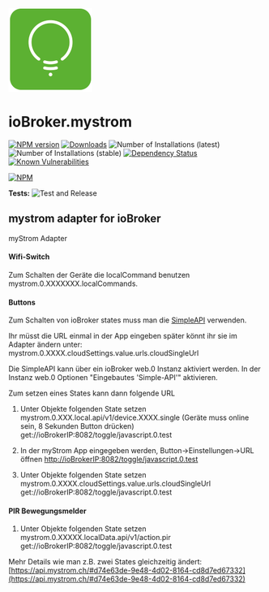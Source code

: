 ![Logo](admin/mystrom.png)

# ioBroker.mystrom

[![NPM version](http://img.shields.io/npm/v/iobroker.mystrom.svg)](https://www.npmjs.com/package/iobroker.mystrom)
[![Downloads](https://img.shields.io/npm/dm/iobroker.mystrom.svg)](https://www.npmjs.com/package/iobroker.mystrom)
![Number of Installations (latest)](http://iobroker.live/badges/mystrom-installed.svg)
![Number of Installations (stable)](http://iobroker.live/badges/mystrom-stable.svg)
[![Dependency Status](https://img.shields.io/david/TA2k/iobroker.mystrom.svg)](https://david-dm.org/TA2k/iobroker.mystrom)
[![Known Vulnerabilities](https://snyk.io/test/github/TA2k/ioBroker.mystrom/badge.svg)](https://snyk.io/test/github/TA2k/ioBroker.mystrom)

[![NPM](https://nodei.co/npm/iobroker.mystrom.png?downloads=true)](https://nodei.co/npm/iobroker.mystrom/)

**Tests:** ![Test and Release](https://github.com/TA2k/ioBroker.mystrom/workflows/Test%20and%20Release/badge.svg)

## mystrom adapter for ioBroker

myStrom Adapter

#### Wifi-Switch

Zum Schalten der Geräte die localCommand benutzen mystrom.0.XXXXXXX.localCommands.

#### Buttons

Zum Schalten von ioBroker states muss man die [SimpleAPI](https://github.com/ioBroker/ioBroker.simple-api) verwenden.

Ihr müsst die URL einmal in der App eingeben später könnt ihr sie im Adapter ändern unter: <br />mystrom.0.XXXX.cloudSettings.value.urls.cloudSingleUrl

Die SimpleAPI kann über ein ioBroker web.0 Instanz aktiviert werden. In der Instanz web.0 Optionen "Eingebautes 'Simple-API'" aktivieren.

Zum setzen eines States kann dann folgende URL
<br />

1. Unter Objekte folgenden State setzen mystrom.0.XXX.local.api/v1/device.XXXX.single (Geräte muss online sein, 8 Sekunden Button drücken)
   get://ioBrokerIP:8082/toggle/javascript.0.test
   <br />

2. In der myStrom App eingegeben werden, Button->Einstellungen->URL öffnen
   <http://ioBrokerIP:8082/toggle/javascript.0.test>
   <br />

3. Unter Objekte folgenden State setzen mystrom.0.XXXX.cloudSettings.value.urls.cloudSingleUrl
   get://ioBrokerIP:8082/toggle/javascript.0.test
   <br />

#### PIR Bewegungsmelder

1. Unter Objekte folgenden State setzen mystrom.0.XXXXX.localData.api/v1/action.pir
   get://ioBrokerIP:8082/toggle/javascript.0.test
   <br />

Mehr Details wie man z.B. zwei States gleichzeitig ändert:
[https://api.mystrom.ch/#d74e63de-9e48-4d02-8164-cd8d7ed67332](https://api.mystrom.ch/#d74e63de-9e48-4d02-8164-cd8d7ed67332)
